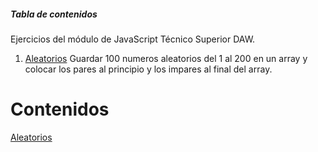 ##### Tabla de contenidos
Ejercicios del módulo de JavaScript Técnico Superior DAW.


1. [Aleatorios](#aleatorios)
Guardar 100 numeros aleatorios del 1 al 200 en un array y colocar los pares al principio y los impares al final del array.


# Contenidos
[Aleatorios](https://github.com/erabasco/javascript/tree/master/aleatorios)
